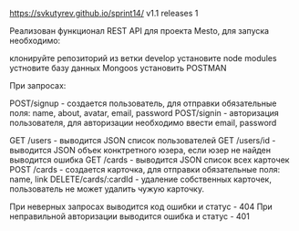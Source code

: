 https://svkutyrev.github.io/sprint14/ v1.1 releases 1

Реализован функционал REST API для проекта Mesto, для запуска необходимо:

клонируйте репозиторий из ветки develop установите node modules устновите базу данных Mongoos установить POSTMAN

При запросах:

POST/signup - создается пользователь, для отправки обязательные поля: name, about, avatar, email, password
POST/signin - авторизация пользователя, для авторизации необходимо ввести email, password

GET /users - выводится JSON список пользователей 
GET /users/id - выводится JSON объек конктретного юзера, если юзер не найден выводится ошибка 
GET /cards - выводится JSON список всех карточек 
POST /cards - создается карточка, для отправки обязательные поля: name, link
DELETE/cards/:cardId - удаление собственных карточек, пользователь не может удалить чужую карточку. 

При неверных запросах выводится код ошибки и статус - 404
При неправильной авторизации выводится ошибка и статус - 401
